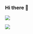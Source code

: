 ### Hi there 👋

<!--
**JELLRINA/JELLRINA** is a ✨ _special_ ✨ repository because its `README.md` (this file) appears on your GitHub profile.

Here are some ideas to get you started:

- 🔭 I’m currently working on ...
- 🌱 I’m currently learning ...
- 👯 I’m looking to collaborate on ...
- 🤔 I’m looking for help with ...
- 💬 Ask me about ...
- 📫 How to reach me: ...
- 😄 Pronouns: ...
- ⚡ Fun fact: ...
-->


<p align="center">
  
<a href="https://hits.seeyoufarm.com"><img src="https://hits.seeyoufarm.com/api/count/incr/badge.svg?url=https%3A%2F%2Fgithub.com%2FJELLRINA&count_bg=%23B17FEE&title_bg=%23D6C9FF&icon=&icon_color=%23E7E7E7&title=VISIT&edge_flat=false"/></a>
  
<img src="https://img.shields.io/badge/HTML5-E34F26?style=flat-square&logo=HTML5&logoColor=white"/></a>
<!-- <a href="https://www.instagram.com/jellrina/" target="_blank"><img src="https://img.shields.io/badge/
  [RINA's]-[EA4335]?style=flat-square&logo=[Instagram]&logoColor=blueviolet"/></a> -->
</p>
